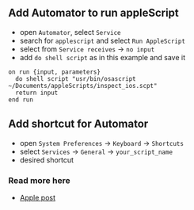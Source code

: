 ## Add Automator to run appleScript

- open `Automator`, select `Service`
- search for `applescript` and select `Run AppleScript`
- select from `Service receives` -> `no input`
- add `do shell script` as in this example and save it

```
on run {input, parameters}
  do shell script "usr/bin/osascript ~/Documents/appleScripts/inspect_ios.scpt"
  return input
end run
```

## Add shortcut for Automator
- open `System Preferences` -> `Keyboard` -> `Shortcuts`
- select `Services` -> `General` -> `your_script_name`
- desired shortcut

### Read more here
- [Apple post](http://apple.stackexchange.com/questions/100642/how-to-make-an-existing-applescript-file-to-work-as-a-service)
